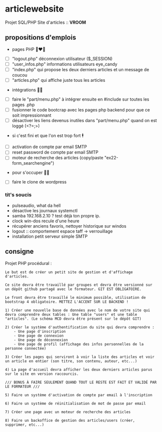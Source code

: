 # articlewebsite
Projet SQL/PHP Site d'articles :: __VROOM__

## propositions d'emplois
* pages PHP :couple_with_heart_woman_woman:
- [ ] "logout.php" déconnexion utilisateur ($_SESSION)
- [ ] "user_infos.php" informations utilisateurs eye_candy
- [ ] "index.php" qui propose les deux derniers articles et un message de coucou
- [ ] "articles.php" qui affiche juste tous les articles

* intégrations :man_juggling:
- [ ] faire le "part/menu.php" à intégrer ensuite en #include sur toutes les pages .php
- [ ] fusionner le code bootcrap avec les pages php backend pour que ce soit impressionnant
- [ ] désactiver les liens devenus inutiles dans "part/menu.php" quand on est loggé (<?=;>)

* si c'est fini et que l'on est trop fort :business_suit_levitating:
- [ ] activation de compte par email SMTP
- [ ] reset password de compte par email SMTP
- [ ] moteur de recherche des articles (copy/paste "ex22-form_searchengine")

* pour s'occuper :man_facepalming:
- [ ] faire le clone de wordpress

### tit's soucis

* pulseaudio, what da hell
* désactive les journaux systemctl
* samba 192.168.2.10 ? test déjà ton propre ip.
* clock win-dos recule d'une heure
* récupérer anciens favoris, nettoyer historique sur windos
* logout :: comportement espace taff -> verrouillage
* installation petit serveur simple SMTP

## consigne

Projet PHP procédural :

    Le but est de créer un petit site de gestion et d'affichage d'articles.

    Ce site devra être travaillé par groupes et devra être versionné sur un dépôt github partagé avec le formateur. GIT EST OBLIGATOIRE.

    Le front devra être travaillé le minimum possible, utilisation de bootstrap 4 obligatoire. METTEZ L'ACCENT SUR LE BACKEND !

    1) Créer une nouvelle base de données avec le nom de votre site qui devra comprendre deux tables : Une table "users" et une table "articles". (Le schéma MCD devra être présent sur le dépôt GIT)

    2) Créer le système d'authentification du site qui devra comprendre :
        - Une page d'inscription
        - Une page de connexion
        - Une page de déconnexion
        - Une page de profil (affichage des infos personnelles de la personne connectée)

    3) Créer les pages qui serviront à voir la liste des articles et voir un article en entier (son titre, son contenu, auteur, etc...)

    4) La page d'accueil devra afficher les deux derniers articles parus sur le site en version raccourcis.

    /// BONUS À FAIRE SEULEMENT QUAND TOUT LE RESTE EST FAIT ET VALIDÉ PAR LE FORMATEUR ///

    5) Faire un système d'activation de compte par email à l'inscription

    6) Faire un système de réinitialisation de mot de passe par email

    7) Créer une page avec un moteur de recherche des articles

    8) Faire un backoffice de gestion des articles/users (créer, supprimer, etc...)
